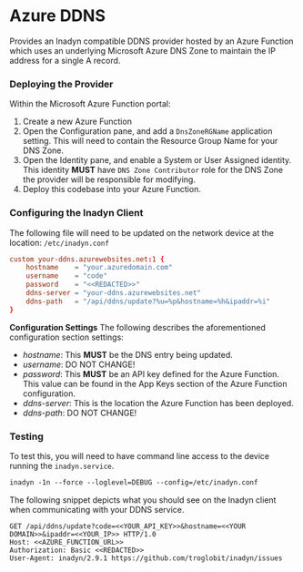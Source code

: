# Azure DDNS
Provides an Inadyn compatible DDNS provider hosted by an Azure Function which uses an underlying Microsoft Azure DNS Zone to maintain the IP address for a single A record.

### Deploying the Provider
Within the Microsoft Azure Function portal:
1. Create a new Azure Function
2. Open the Configuration pane, and add a `DnsZoneRGName` application setting. This will need to contain the Resource Group Name for your DNS Zone.
3. Open the Identity pane, and enable a System or User Assigned identity. This identity __MUST__ have `DNS Zone Contributor` role for the DNS Zone the provider will be responsible for modifying.
4. Deploy this codebase into your Azure Function.

### Configuring the Inadyn Client
The following file will need to be updated on the network device at the location: `/etc/inadyn.conf`

```conf
custom your-ddns.azurewebsites.net:1 {
    hostname    = "your.azuredomain.com"
    username    = "code"
    password    = "<<REDACTED>>"
    ddns-server = "your-ddns.azurewebsites.net"
    ddns-path   = "/api/ddns/update?%u=%p&hostname=%h&ipaddr=%i"
}
```

__Configuration Settings__
The following describes the aforementioned configuration section settings:

- _hostname_: This __MUST__ be the DNS entry being updated.
- _username_: DO NOT CHANGE!
- _password_: This __MUST__ be an API key defined for the Azure Function. This value can be found in the App Keys section of the Azure Function configuration.
- _ddns-server_: This is the location the Azure Function has been deployed.
- _ddns-path_: DO NOT CHANGE!

### Testing
To test this, you will need to have command line access to the device running the `inadyn.service`.
```txt
inadyn -1n --force --loglevel=DEBUG --config=/etc/inadyn.conf
```

The following snippet depicts what you should see on the Inadyn client when communicating with your DDNS service.
```
GET /api/ddns/update?code=<<YOUR_API_KEY>>&hostname=<<YOUR DOMAIN>>&ipaddr=<<YOUR_IP>> HTTP/1.0
Host: <<AZURE_FUNCTION_URL>>
Authorization: Basic <<REDACTED>>
User-Agent: inadyn/2.9.1 https://github.com/troglobit/inadyn/issues
```
